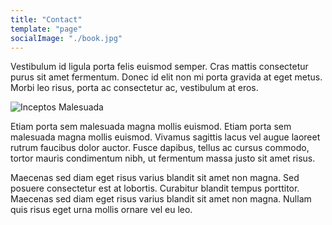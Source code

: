 ```yaml
---
title: "Contact"
template: "page"
socialImage: "./book.jpg"
---
```


Vestibulum id ligula porta felis euismod semper. Cras mattis consectetur purus sit amet fermentum. Donec id elit non mi porta gravida at eget metus. Morbi leo risus, porta ac consectetur ac, vestibulum at eros.

![Inceptos Malesuada](/book.jpg)

Etiam porta sem malesuada magna mollis euismod. Etiam porta sem malesuada magna mollis euismod. Vivamus sagittis lacus vel augue laoreet rutrum faucibus dolor auctor. Fusce dapibus, tellus ac cursus commodo, tortor mauris condimentum nibh, ut fermentum massa justo sit amet risus.

Maecenas sed diam eget risus varius blandit sit amet non magna. Sed posuere consectetur est at lobortis. Curabitur blandit tempus porttitor. Maecenas sed diam eget risus varius blandit sit amet non magna. Nullam quis risus eget urna mollis ornare vel eu leo.
